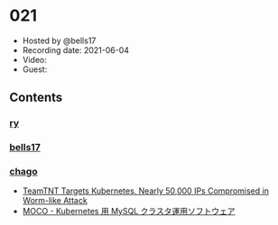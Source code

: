 # 021

- Hosted by @bells17
- Recording date: 2021-06-04
- Video: 
- Guest: 

## Contents

### [ry](https://twitter.com/URyo_0213)

### [bells17](https://twitter.com/bells17_)

### [chago](https://twitter.com/it__chago)

- [TeamTNT Targets Kubernetes, Nearly 50,000 IPs Compromised in Worm-like Attack](https://www.trendmicro.com/en_us/research/21/e/teamtnt-targets-kubernetes--nearly-50-000-ips-compromised.html)
- [MOCO - Kubernetes 用 MySQL クラスタ運用ソフトウェア](https://blog.cybozu.io/entry/moco)
